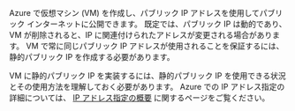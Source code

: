 Azure で仮想マシン (VM) を作成し、パブリック IP アドレスを使用してパブリック インターネットに公開できます。 既定では、パブリック IP は動的であり、VM が削除されると、IP に関連付けられたアドレスが変更される場合があります。 VM で常に同じパブリック IP アドレスが使用されることを保証するには、静的パブリック IP を作成する必要があります。 

VM に静的パブリック IP を実装するには、静的パブリック IP を使用できる状況とその使用方法を理解しておく必要があります。 Azure での IP アドレス指定の詳細については、 [IP アドレス指定の概要](../articles/virtual-network/virtual-network-ip-addresses-overview-arm.md) に関するページをご覧ください。



<!--HONumber=Nov16_HO3-->


